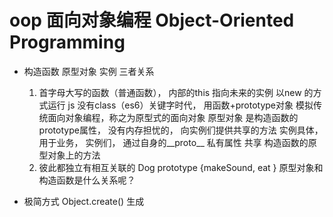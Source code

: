 # oop 面向对象编程  Object-Oriented Programming

- 构造函数  原型对象  实例  三者关系
    1. 首字母大写的函数（普通函数）， 内部的this 指向未来的实例  以new 的方式运行
        js 没有class（es6）关键字时代， 用函数+prototype对象 模拟传统面向对象编程，称之为原型式的面向对象
        原型对象 是构造函数的prototype属性，  没有内存担忧的， 向实例们提供共享的方法
        实例具体， 用于业务， 实例们， 通过自身的__proto__ 私有属性 共享 构造函数的原型对象上的方法
    2. 彼此都独立有相互关联的
        Dog prototype {makeSound, eat }
        原型对象和构造函数是什么关系呢？ 

- 极简方式 Object.create()
    生成